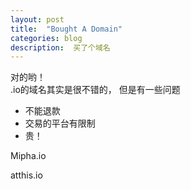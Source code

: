 ```yaml
---
layout: post
title:  "Bought A Domain"
categories: blog
description:  买了个域名
---
```


对的哟！  
.io的域名其实是很不错的， 但是有一些问题

-   不能退款
-   交易的平台有限制
-   贵！

Mipha.io

atthis.io
